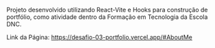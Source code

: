Projeto desenvolvido utilizando React-Vite e Hooks para construção de portfólio, como atividade dentro da Formação em Tecnologia da Escola DNC.

Link da Página: https://desafio-03-portfolio.vercel.app/#AboutMe
